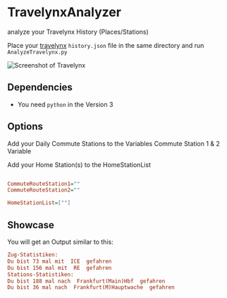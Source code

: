 # TravelynxAnalyzer
analyze your Travelynx History (Places/Stations)


Place your [travelynx](https://travelynx.de/history) ```history.json``` file in the same directory and run ```AnalyzeTravelynx.py```


![Screenshot of Travelynx](https://github.com/thisjade/TravelynxAnalyzer/blob/70afc519f08f2045be6ed5b56fc6ddb171c5a6af/test.png)

## Dependencies
* You need ```python``` in the Version 3

## Options

Add your Daily Commute Stations to the Variables Commute Station 1 & 2 Variable

Add your Home Station(s) to the HomeStationList

```ini

CommuteRouteStation1=""
CommuteRouteStation2=""

HomeStationList=[""]

```


## Showcase

You will get an Output similar to this:

```ini
Zug-Statistiken: 
Du bist 73 mal mit  ICE  gefahren
Du bist 156 mal mit  RE  gefahren
Stations-Statistiken:
Du bist 188 mal nach  Frankfurt(Main)Hbf  gefahren
Du bist 36 mal nach  Frankfurt(M)Hauptwache  gefahren
```
